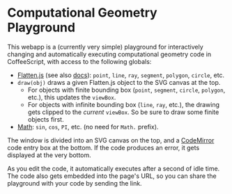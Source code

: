 # Computational Geometry Playground

This webapp is a (currently very simple) playground for interactively
changing and automatically executing computational geometry code
in CoffeeScript, with access to the following globals:

* [Flatten.js](https://github.com/alexbol99/flatten-js#readme) (see also [docs](https://alexbol99.github.io/flatten-js/)): `point`, `line`, `ray`, `segment`, `polygon`, `circle`, etc.
* `draw(obj)` draws a given Flatten.js object to the SVG canvas at the top.
  * For objects with finite bounding box (`point`, `segment`, `circle`, `polygon`, etc.), this updates the `viewBox`.
  * For objects with infinite bounding box (`line`, `ray`, etc.), the drawing gets clipped to the *current* `viewBox`. So be sure to draw some finite objects first.
* [Math](https://developer.mozilla.org/en-US/docs/Web/JavaScript/Reference/Global_Objects/Math): `sin`, `cos`, `PI`, etc. (no need for `Math.` prefix).

The window is divided into an SVG canvas on the top,
and a [CodeMirror](https://codemirror.net/5) code entry box at the bottom.
If the code produces an error, it gets displayed at the very bottom.

As you edit the code, it automatically executes after a second of idle time.
The code also gets embedded into the page's URL, so you can share the
playground with your code by sending the link.
